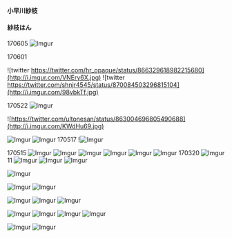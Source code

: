 #### 小早川紗枝
#### 紗枝はん

170605
![Imgur](http://i.imgur.com/g0EYFNL.jpg)

170601

![twitter https://twitter.com/hr_opaque/status/866329618982215680](http://i.imgur.com/VNEry6X.jpg)
![twitter https://twitter.com/shnjr4545/status/870084503296815104](http://i.imgur.com/98vbkTf.jpg)


170522
![Imgur](http://i.imgur.com/aQ1KMol.png)

![https://twitter.com/ultonesan/status/863004696805490688](http://i.imgur.com/KWdHu69.jpg)

![Imgur](http://i.imgur.com/PlmQBE3.png)
![Imgur](http://i.imgur.com/hvtZdDO.jpg)
170517
!![Imgur](http://i.imgur.com/zyCa1Js.jpg)


170515
![Imgur](http://i.imgur.com/05RC5Cj.jpg)
![Imgur](http://i.imgur.com/u8FkB2K.jpg)
![Imgur](http://i.imgur.com/vqJd0ud.jpg)
![Imgur](http://i.imgur.com/n6sSuSy.jpg)
![Imgur](http://i.imgur.com/KLFZbCM.jpg)
![Imgur](http://i.imgur.com/sTz4sa5.jpg)
170320
![Imgur](http://i.imgur.com/EFq78oD.jpg)
11
![Imgur](http://i.imgur.com/tRT1Dno.jpg)
![Imgur](http://i.imgur.com/SjXJEjf.jpg)
![Imgur](http://i.imgur.com/sYY7QE6.jpg)


![Imgur](http://i.imgur.com/ur7kAwZ.png)


![Imgur](http://i.imgur.com/9jKLoDf.jpg)
![Imgur](http://i.imgur.com/O2F4XKh.jpg)

![Imgur](http://i.imgur.com/yHBe7gu.jpg)
![Imgur](http://i.imgur.com/MUseutF.jpg)
![Imgur](http://i.imgur.com/GJc4Fgb.png)

![Imgur](http://i.imgur.com/r82NzeO.png)
![Imgur](http://i.imgur.com/feHs5ho.jpg)
![Imgur](http://i.imgur.com/UkK9nt5.jpg)
![Imgur](http://i.imgur.com/4NnKx5W.jpg)


![Imgur](http://i.imgur.com/ckTcMfZ.png)
![Imgur](http://i.imgur.com/uv7lCux.png)


